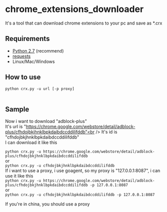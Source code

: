 chrome_extensions_downloader
============================

It's a tool that can download chrome extensions to your pc and save as *.crx

## Requirements ##

* [Python 2.7](https://www.python.org/downloads/) (recommend)
* [requests](https://pypi.python.org/pypi/requests/)
* Linux/Mac/Windows

## How to use ##

```python crx.py -u url [-p proxy]```<br />
<br />

## Sample ##

Now i want to download "adblock-plus"<br />
It's url is "https://chrome.google.com/webstore/detail/adblock-plus/cfhdojbkjhnklbpkdaibdccddilifddb"<br />
It's id is "cfhdojbkjhnklbpkdaibdccddilifddb"<br />
I can download it like this<br />

```python crx.py -u https://chrome.google.com/webstore/detail/adblock-plus/cfhdojbkjhnklbpkdaibdccddilifddb```<br />
or<br />
```python crx.py -u cfhdojbkjhnklbpkdaibdccddilifddb```<br />
If i want to use a proxy, i use goagent, so my proxy is "127.0.0.1:8087", i can use it like this<br />
```python crx.py -u https://chrome.google.com/webstore/detail/adblock-plus/cfhdojbkjhnklbpkdaibdccddilifddb -p 127.0.0.1:8087```<br />
or<br />
```python crx.py -u cfhdojbkjhnklbpkdaibdccddilifddb -p 127.0.0.1:8087```<br />

If you're in china, you should use a proxy
